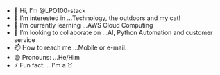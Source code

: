 - 👋 Hi, I’m @LPO100-stack
- 👀 I’m interested in ...Technology, the outdoors and my cat!
- 🌱 I’m currently learning ...AWS Cloud Computing
- 💞️ I’m looking to collaborate on ...AI, Python Automation and customer service
- 📫 How to reach me ...Mobile or e-mail.
- 😄 Pronouns: ...He/Him
- ⚡ Fun fact: ...I'm a ♉ 

<!---
LPO100-stack/LPO100-stack is a ✨ special ✨ repository because its `README.md` (this file) appears on your GitHub profile.
You can click the Preview link to take a look at your changes.
--->
